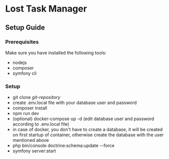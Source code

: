 # Lost Task Manager

## Setup Guide

### Prerequisites

Make sure you have installed the following tools:
- nodejs
- composer
- symfony cli

### Setup

- git clone _git-repository_
- create .env.local file with your database user and password
- composer install
- npm run dev
- (optional) docker-compose up -d (edit database user and password according to .env.local file)
- in case of docker, you don't have to create a database, it will be created on first startup of container, otherwise create the database with the user mentioned above
- php bin/console doctrine:schema:update --force 
- symfony server:start